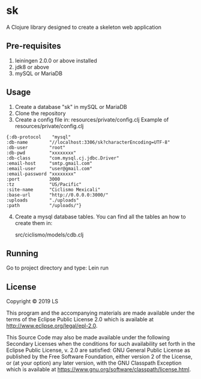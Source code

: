 # sk

A Clojure library designed to create a skeleton web application


## Pre-requisites
1. leiningen 2.0.0 or above installed
2. jdk8 or above
3. mySQL or MariaDB

## Usage
1. Create a database "sk" in mySQL or MariaDB
2. Clone the repository
3. Create a config file in: resources/private/config.clj
  Example of resources/private/config.clj
  ```
  {:db-protocol    "mysql"
  :db-name        "//localhost:3306/sk?characterEncoding=UTF-8"
  :db-user        "root"
  :db-pwd         "xxxxxxxx"
  :db-class       "com.mysql.cj.jdbc.Driver"
  :email-host     "smtp.gmail.com"
  :email-user     "user@gmail.com"
  :email-password "xxxxxxxx"
  :port           3000
  :tz             "US/Pacific"
  :site-name      "Ciclismo Mexicali"
  :base-url       "http://0.0.0.0:3000/"
  :uploads        "./uploads"
  :path           "/uploads/"}
  ```
4. Create a mysql database tables. You can find all the tables an how to create them in: 

   src/ciclismo/models/cdb.clj

## Running
Go to project directory and type: Lein run


## License

Copyright © 2019 LS

This program and the accompanying materials are made available under the
terms of the Eclipse Public License 2.0 which is available at
http://www.eclipse.org/legal/epl-2.0.

This Source Code may also be made available under the following Secondary
Licenses when the conditions for such availability set forth in the Eclipse
Public License, v. 2.0 are satisfied: GNU General Public License as published by
the Free Software Foundation, either version 2 of the License, or (at your
option) any later version, with the GNU Classpath Exception which is available
at https://www.gnu.org/software/classpath/license.html.
